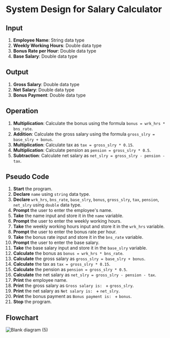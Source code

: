 # System Design for Salary Calculator

## Input
1. **Employee Name**: String data type
2. **Weekly Working Hours**: Double data type
3. **Bonus Rate per Hour**: Double data type
4. **Base Salary**: Double data type

## Output
1. **Gross Salary**: Double data type
2. **Net Salary**: Double data type
3. **Bonus Payment**: Double data type

## Operation
1. **Multiplication**: Calculate the bonus using the formula `bonus = wrk_hrs * bns_rate`.
2. **Addition**: Calculate the gross salary using the formula `gross_slry = base_slry + bonus`.
3. **Multiplication**: Calculate tax as `tax = gross_slry * 0.15`.
4. **Multiplication**: Calculate pension as `pension = gross_slry * 0.5`.
5. **Subtraction**: Calculate net salary as `net_slry = gross_slry - pension - tax`.

## Pseudo Code

1. **Start** the program.
2. **Declare** `name` using `string` data type.
3. **Declare** `wrk_hrs`, `bns_rate`, `base_slry`, `bonus`, `gross_slry`, `tax`, `pension`, `net_slry` using `double` data type.
4. **Prompt** the user to enter the employee's name.
5. **Take** the name input and store it in the `name` variable.
6. **Prompt** the user to enter the weekly working hours.
7. **Take** the weekly working hours input and store it in the `wrk_hrs` variable.
8. **Prompt** the user to enter the bonus rate per hour.
9. **Take** the bonus rate input and store it in the `bns_rate` variable.
10. **Prompt** the user to enter the base salary.
11. **Take** the base salary input and store it in the `base_slry` variable.
12. **Calculate** the bonus as `bonus = wrk_hrs * bns_rate`.
13. **Calculate** the gross salary as `gross_slry = base_slry + bonus`.
14. **Calculate** the tax as `tax = gross_slry * 0.15`.
15. **Calculate** the pension as `pension = gross_slry * 0.5`.
16. **Calculate** the net salary as `net_slry = gross_slry - pension - tax`.
17. **Print** the employee name.
18. **Print** the gross salary as `Gross salary is: ` + `gross_slry`.
19. **Print** the net salary as `Net salary is: ` + `net_slry`.
20. **Print** the bonus payment as `Bonus payment is: ` + `bonus`.
21. **Stop** the program.

## Flowchart
![Blank diagram (5)](https://github.com/user-attachments/assets/5ef65fa2-c9fb-4b16-9d5c-c5d7e4f94b80)
